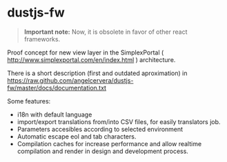 dustjs-fw
=========

> **Important note:** Now, it is obsolete in favor of other react frameworks.

Proof concept  for new view layer in the SimplexPortal ( http://www.simplexportal.com/en/index.html ) architecture.

There is a short description (first and outdated aproximation) in https://raw.github.com/angelcervera/dustjs-fw/master/docs/documentation.txt

Some features:
 - i18n with default language
 - import/export translations from/into CSV files, for easily translators job.
 - Parameters accesibles according to selected environment
 - Automatic escape eol and tab characters.
 - Compilation caches for increase performance and allow realtime compilation and render in design and development process.
